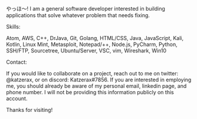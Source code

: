やっほ～! I am a general software developer interested in building applications that solve whatever problem that needs fixing.

Skills:

Atom, AWS, C++, DrJava, Git, Golang, HTML/CSS, Java, JavaScript, Kali, Kotlin, Linux Mint, Metasploit, Notepad/++, Node.js, PyCharm, Python, SSH/FTP, Sourcetree, Ubuntu/Server, VSC, vim, Wireshark, Win10

Contact:

If you would like to collaborate on a project, reach out to me on twitter: @katzerax, or on discord: Katzerax#7856.
If you are interested in employing me, you should already be aware of my personal email, linkedin page, and phone number. I will not be providing this information publicly on this account.

Thanks for visiting!

<!---
katzerax/katzerax is a ✨ special ✨ repository because its `README.md` (this file) appears on your GitHub profile.
You can click the Preview link to take a look at your changes.
--->
